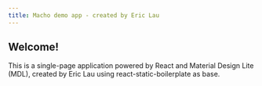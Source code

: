 ```yaml
---
title: Macho demo app - created by Eric Lau
---
```


## Welcome!

This is a single-page application powered by React and Material Design Lite (MDL), created by Eric Lau using react-static-boilerplate as base.
